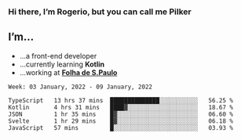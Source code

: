 ### Hi there, I’m Rogerio, but you can call me Pilker

## I’m…
- …a front-end developer
- …currently learning **Kotlin**
- …working at [**Folha de S.Paulo**](https://www.folha.com.br/)

<!--START_SECTION:waka-->
```text
Week: 03 January, 2022 - 09 January, 2022

TypeScript   13 hrs 37 mins  ██████████████░░░░░░░░░░░   56.25 % 
Kotlin       4 hrs 31 mins   ████▓░░░░░░░░░░░░░░░░░░░░   18.67 % 
JSON         1 hr 35 mins    █▓░░░░░░░░░░░░░░░░░░░░░░░   06.60 % 
Svelte       1 hr 29 mins    █▓░░░░░░░░░░░░░░░░░░░░░░░   06.18 % 
JavaScript   57 mins         █░░░░░░░░░░░░░░░░░░░░░░░░   03.93 % 
```
<!--END_SECTION:waka-->
